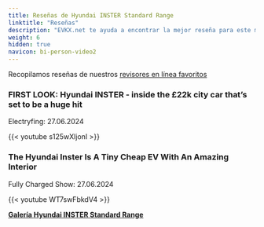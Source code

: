 ```yaml
---
title: Reseñas de Hyundai INSTER Standard Range
linktitle: "Reseñas"
description: "EVKX.net te ayuda a encontrar la mejor reseña para este modelo."
weight: 6
hidden: true
navicon: bi-person-video2
---
```

Recopilamos reseñas de nuestros [revisores en línea favoritos](../../../../../guides/evreviewers/)

<div class="container text-center shadow p-2 pe-4 mb-5 bg-body-tertiary rounded border">
<h3>FIRST LOOK: Hyundai INSTER - inside the £22k city car that’s set to be a huge hit</h3>
<p>Electryfing: 27.06.2024</p>

{{< youtube s125wXljonI >}}

</div>
<div class="container text-center shadow p-2 pe-4 mb-5 bg-body-tertiary rounded border">
<h3>The Hyundai Inster Is A Tiny Cheap EV With An Amazing Interior</h3>
<p>Fully Charged Show: 27.06.2024</p>

{{< youtube WT7swFbkdV4 >}}

</div>
<div class="mt-3 mb-3">
<a href="../gallery/" class="text-decoration-none text-black">
<strong><i class="bi-arrow-left"></i>Galería  </strong>
</a>
<a href="../" class="text-decoration-none text-black float-end">
<strong>Hyundai INSTER Standard Range <i class="bi-arrow-right"></i></strong>
</a>
</div>
